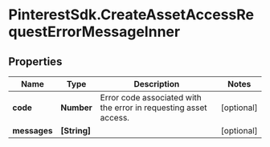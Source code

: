 # PinterestSdk.CreateAssetAccessRequestErrorMessageInner

## Properties

Name | Type | Description | Notes
------------ | ------------- | ------------- | -------------
**code** | **Number** | Error code associated with the error in requesting asset access. | [optional] 
**messages** | **[String]** |  | [optional] 


